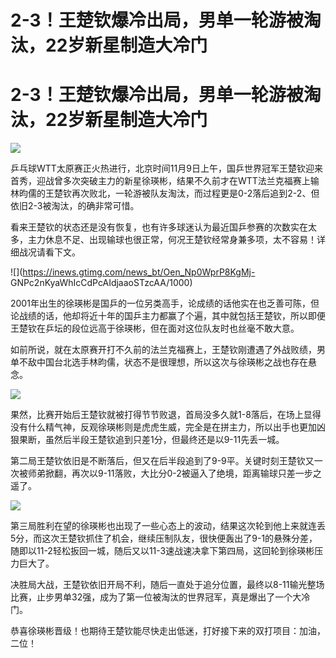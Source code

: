 # 2-3！王楚钦爆冷出局，男单一轮游被淘汰，22岁新星制造大冷门

# 2-3！王楚钦爆冷出局，男单一轮游被淘汰，22岁新星制造大冷门

![](https://inews.gtimg.com/news_bt/OPZgwYRowk4N0sX59FITHbUOOHDOCD8MVpxyUeZ7-jq8sAA/1000)

乒乓球WTT太原赛正火热进行，北京时间11月9日上午，国乒世界冠军王楚钦迎来首秀，迎战曾多次突破主力的新星徐瑛彬，结果不久前才在WTT法兰克福赛上输林昀儒的王楚钦再次败北，一轮游被队友淘汰，而过程更是0-2落后追到2-2、但依旧2-3被淘汰，的确非常可惜。

看来王楚钦的状态还是没有恢复，也有许多球迷认为最近国乒参赛的次数实在太多，主力休息不足、出现输球也很正常，何况王楚钦经常身兼多项，太不容易！详细战况请看下文。

![](https://inews.gtimg.com/news_bt/Oen_Np0WprP8KgMj-
GNPc2nKyaWhIcCdPcAIdjaaoSTzcAA/1000)

2001年出生的徐瑛彬是国乒的一位另类高手，论成绩的话他实在也乏善可陈，但论战绩的话，他却将近十年的国乒主力都赢了个遍，其中就包括王楚钦，所以即便王楚钦在乒坛的段位远高于徐瑛彬，但在面对这位队友时也丝毫不敢大意。

如前所说，就在太原赛开打不久前的法兰克福赛上，王楚钦刚遭遇了外战败绩，男单不敌中国台北选手林昀儒，状态不是很理想，所以这次与徐瑛彬之战也存在悬念。

![](https://inews.gtimg.com/news_bt/OvbjSvY4vwAmNVajMQ8E005Oc23DDaEHrB8sNINGi1cHEAA/1000)

果然，比赛开始后王楚钦就被打得节节败退，首局没多久就1-8落后，在场上显得没有什么精气神，反观徐瑛彬则是虎虎生威，完全是在拼主力，所以出手也更加凶狠果断，虽然后半段王楚钦追到只差1分，但最终还是以9-11先丢一城。

第二局王楚钦依旧是不断落后，但又在后半段追到了9-9平。关键时刻王楚钦又一次被师弟掀翻，再次以9-11落败，大比分0-2被逼入了绝境，距离输球只差一步之遥了。

![](https://inews.gtimg.com/news_bt/O4lH9aT1fNaCNfQzG4XUc8ah6xs0dYiRokZETjBl5We28AA/1000)

第三局胜利在望的徐瑛彬也出现了一些心态上的波动，结果这次轮到他上来就连丢5分，而这次王楚钦抓住了机会，继续压制队友，很快便轰出了9-1的悬殊分差，随即以11-2轻松扳回一城，随后又以11-3速战速决拿下第四局，这回轮到徐瑛彬压力巨大了。

决胜局大战，王楚钦依旧开局不利，随后一直处于追分位置，最终以8-11输光整场比赛，止步男单32强，成为了第一位被淘汰的世界冠军，真是爆出了一个大冷门。

恭喜徐瑛彬晋级！也期待王楚钦能尽快走出低迷，打好接下来的双打项目：加油，二位！

